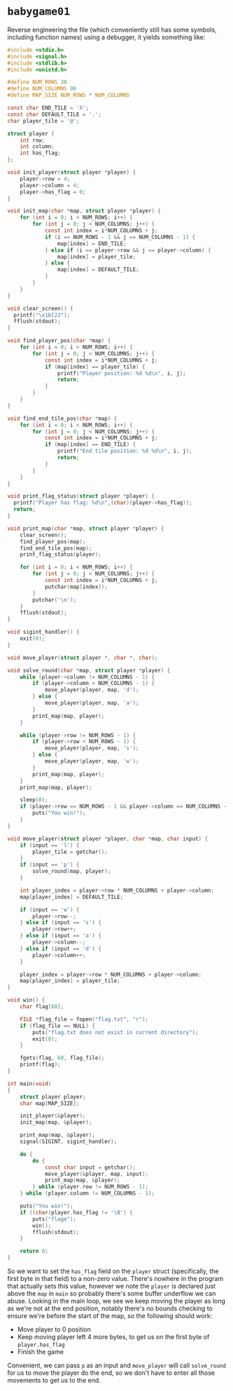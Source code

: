 # `babygame01`

Reverse engineering the file (which conveniently still has some symbols,
including function names) using a debugger, it yields something like:

``` c
#include <stdio.h>
#include <signal.h>
#include <stdlib.h>
#include <unistd.h>

#define NUM_ROWS 30
#define NUM_COLUMNS 90
#define MAP_SIZE NUM_ROWS * NUM_COLUMNS

const char END_TILE = 'X';
const char DEFAULT_TILE = '.';
char player_tile = '@';

struct player {
    int row;
    int column;
    int has_flag;
};

void init_player(struct player *player) {
    player->row = 4;
    player->column = 4;
    player->has_flag = 0;
}

void init_map(char *map, struct player *player) {
    for (int i = 0; i < NUM_ROWS; i++) {
        for (int j = 0; j < NUM_COLUMNS; j++) {
            const int index = i*NUM_COLUMNS + j;
            if (i == NUM_ROWS - 1 && j == NUM_COLUMNS - 1) {
                map[index] = END_TILE;
            } else if (i == player->row && j == player->column) {
                map[index] = player_tile;
            } else {
                map[index] = DEFAULT_TILE;
            }
        }
    }
}

void clear_screen() {
  printf("\x1b[2J");
  fflush(stdout);
}

void find_player_pos(char *map) {
    for (int i = 0; i < NUM_ROWS; i++) {
        for (int j = 0; j < NUM_COLUMNS; j++) {
            const int index = i*NUM_COLUMNS + j;
            if (map[index] == player_tile) {
                printf("Player position: %d %d\n", i, j);
                return;
            }
        }
    }
}

void find_end_tile_pos(char *map) {
    for (int i = 0; i < NUM_ROWS; i++) {
        for (int j = 0; j < NUM_COLUMNS; j++) {
            const int index = i*NUM_COLUMNS + j;
            if (map[index] == END_TILE) {
                printf("End tile position: %d %d\n", i, j);
                return;
            }
        }
    }
}

void print_flag_status(struct player *player) {
  printf("Player has flag: %d\n",(char)(player->has_flag));
  return;
}

void print_map(char *map, struct player *player) {
    clear_screen();
    find_player_pos(map);
    find_end_tile_pos(map);
    print_flag_status(player);

    for (int i = 0; i < NUM_ROWS; i++) {
        for (int j = 0; j < NUM_COLUMNS; j++) {
            const int index = i*NUM_COLUMNS + j;
            putchar(map[index]);
        }
        putchar('\n');
    }
    fflush(stdout);
}

void sigint_handler() {
    exit(0);
}

void move_player(struct player *, char *, char);

void solve_round(char *map, struct player *player) {
    while (player->column != NUM_COLUMNS - 1) {
        if (player->column < NUM_COLUMNS - 1) {
            move_player(player, map, 'd');
        } else {
            move_player(player, map, 'a');
        }
        print_map(map, player);
    }

    while (player->row != NUM_ROWS - 1) {
        if (player->row < NUM_ROWS - 1) {
            move_player(player, map, 's');
        } else {
            move_player(player, map, 'w');
        }
        print_map(map, player);
    }
    print_map(map, player);

    sleep(0);
    if (player->row == NUM_ROWS - 1 && player->column == NUM_COLUMNS - 1) {
        puts("You win!");
    }
}

void move_player(struct player *player, char *map, char input) {
    if (input == 'l') {
        player_tile = getchar();
    }
    if (input == 'p') {
        solve_round(map, player);
    }

    int player_index = player->row * NUM_COLUMNS + player->column;
    map[player_index] = DEFAULT_TILE;

    if (input == 'w') {
        player->row--;
    } else if (input == 's') {
        player->row++;
    } else if (input == 'a') {
        player->column--;
    } else if (input == 'd') {
        player->column++;
    }

    player_index = player->row * NUM_COLUMNS + player->column;
    map[player_index] = player_tile;
}

void win() {
    char flag[60];

    FILE *flag_file = fopen("flag.txt", "r");
    if (flag_file == NULL) {
        puts("flag.txt does not exist in current directory");
        exit(0);
    }

    fgets(flag, 60, flag_file);
    printf(flag);
}

int main(void)
{
    struct player player;
    char map[MAP_SIZE];

    init_player(&player);
    init_map(map, &player);

    print_map(map, &player);
    signal(SIGINT, sigint_handler);

    do {
        do {
            const char input = getchar();
            move_player(&player, map, input);
            print_map(map, &player);
        } while (player.row != NUM_ROWS - 1);
    } while (player.column != NUM_COLUMNS - 1);

    puts("You win!");
    if ((char)player.has_flag != '\0') {
        puts("flage");
        win();
        fflush(stdout);
    }

    return 0;
}
```

So we want to set the `has_flag` field on the `player` struct (specifically, the
first byte in that field) to a non-zero value. There's nowhere in the program
that actually sets this value, however we note the `player` is declared just
above the `map` in `main` so probably there's some buffer underflow we can
abuse. Looking in the main loop, we see we keep moving the player as long as
we're not at the end position, notably there's no bounds checking to ensure
we're before the start of the map, so the following should work:

  - Move player to 0 position
  - Keep moving player left 4 more bytes, to get us on the first byte of
    `player.has_flag`
  - Finish the game

Convenient, we can pass `p` as an input and `move_player` will call
`solve_round` for us to move the player do the end, so we don't have to enter
all those movements to get us to the end.
